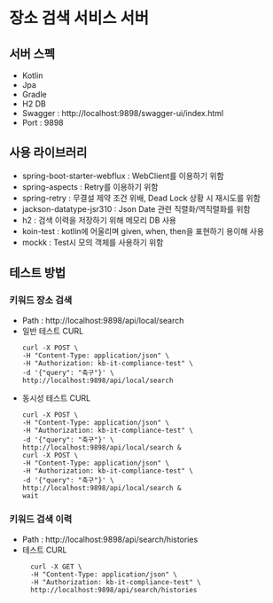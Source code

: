 # 장소 검색 서비스 서버

## 서버 스펙
- Kotlin
- Jpa
- Gradle
- H2 DB
- Swagger : http://localhost:9898/swagger-ui/index.html
- Port : 9898

## 사용 라이브러리
- spring-boot-starter-webflux : WebClient를 이용하기 위함
- spring-aspects : Retry를 이용하기 위함
- spring-retry : 무결설 제약 조건 위배, Dead Lock 상황 시 재시도를 위함
- jackson-datatype-jsr310 : Json Date 관련 직렬화/역직렬화를 위함
- h2 : 검색 이력을 저장하기 위해 메모리 DB 사용
- koin-test : kotlin에 어울리며 given, when, then을 표현하기 용이해 사용
- mockk : Test시 모의 객체를 사용하기 위함

## 테스트 방법

### 키워드 장소 검색
- Path : http://localhost:9898/api/local/search
- 일반 테스트 CURL
  ```
  curl -X POST \
  -H "Content-Type: application/json" \
  -H "Authorization: kb-it-compliance-test" \
  -d '{"query": "축구"}' \
  http://localhost:9898/api/local/search
  ```
- 동시성 테스트 CURL
  ```
  curl -X POST \
  -H "Content-Type: application/json" \
  -H "Authorization: kb-it-compliance-test" \
  -d '{"query": "축구"}' \
  http://localhost:9898/api/local/search &
  curl -X POST \
  -H "Content-Type: application/json" \
  -H "Authorization: kb-it-compliance-test" \
  -d '{"query": "축구"}' \
  http://localhost:9898/api/local/search &
  wait
  ``` 

### 키워드 검색 이력
- Path : http://localhost:9898/api/search/histories
- 테스트 CURL
  ```
    curl -X GET \
    -H "Content-Type: application/json" \
    -H "Authorization: kb-it-compliance-test" \
    http://localhost:9898/api/search/histories
  ```
